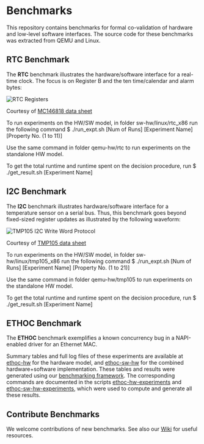 # Benchmarks

This repository contains benchmarks for formal co-validation of hardware and
low-level software interfaces. The source code for these benchmarks was
extracted from QEMU and Linux.

## RTC Benchmark

The __RTC__ benchmark illustrates the hardware/software interface for a
real-time clock. The focus is on Register B and the ten time/calendar and alarm
bytes:

![RTC Registers][rtc-registers]

Courtesy of [MC146818 data sheet][rtc-datasheet]

To run experiments on the HW/SW model, in folder sw-hw/linux/rtc\_x86 run the following command 
$ ./run\_expt.sh [Num of Runs] [Experiment Name] [Property No. (1 to 11)]

Use the same command in folder qemu-hw/rtc to run experiments on the standalone HW model.

To get the total runtime and runtime spent on the decision procedure, run
$ ./get\_result.sh [Experiment Name]

## I2C Benchmark

The __I2C__ benchmark illustrates hardware/software interface for a temperature
sensor on a serial bus. Thus, this benchmark goes beyond fixed-sized register
updates as illustrated by the following waveform:

![TMP105 I2C Write Word Protocol][tmp105-i2c-word-write]

Courtesy of [TMP105 data sheet][tmp105-datasheet]

To run experiments on the HW/SW model, in folder sw-hw/linux/tmp105\_x86 run the following command
$ ./run\_expt.sh [Num of Runs] [Experiment Name] [Property No. (1 to 21)]

Use the same command in folder qemu-hw/tmp105 to run experiments on the standalone HW model.

To get the total runtime and runtime spent on the decision procedure, run
$ ./get\_result.sh [Experiment Name]

## ETHOC Benchmark

The __ETHOC__ benchmark exemplifies a known concurrency bug in a NAPI-enabled
driver for an Ethernet MAC.

Summary tables and full log files of these experiments are available at
[ethoc-hw] for the hardware model, and [ethoc-sw-hw] for the combined
hardware+software implementation. These tables and results were generated using
our [benchmarking framework][cpbm]. The corresponding commands are documented in
the scripts [ethoc-hw-experiments] and [ethoc-sw-hw-experiments], which were
used to compute and generate all these results.

## Contribute Benchmarks

We welcome contributions of new benchmarks. See also our [Wiki][wiki] for
useful resources.

[rtc-registers]: https://raw.github.com/ahorn/benchmarks/master/doc/rtc/rtc_registers.jpg
[rtc-datasheet]: http://www.freescale.com/files/microcontrollers/doc/data_sheet/MC146818.pdf
[tmp105-datasheet]: http://www.ti.com/lit/ds/symlink/tmp105.pdf
[tmp105-i2c-word-write]: https://raw.github.com/ahorn/benchmarks/master/doc/i2c/tmp105-i2c-word-write.jpg
[ethoc-hw]: http://htmlpreview.github.com/?https://github.com/ahorn/benchmarks/master/doc/ethoc/ethoc-hw.web/index.html
[ethoc-sw-hw]: http://htmlpreview.github.com/?https://github.com/ahorn/benchmarks/master/doc/ethoc/ethoc-sw-hw.web/index.html
[ethoc-hw-experiments]: https://github.com/ahorn/benchmarks/blob/master/qemu-hw/ethoc/experiments.sh
[ethoc-sw-hw-experiments]: https://github.com/ahorn/benchmarks/blob/master/sw-hw/linux/ethoc/experiments.sh
[cpbm]: http://www.cprover.org/software/benchmarks/
[wiki]: https://github.com/ahorn/benchmarks/wiki/_pages
